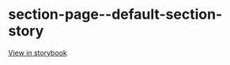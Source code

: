 # section-page--default-section-story

[View in storybook](https://raw.githack.com/Independent-Digital-News-and-Media-Ltd/standard-pwamp-sb/PR-511-sb/index.html?path=/story/section-page--default-section-story)